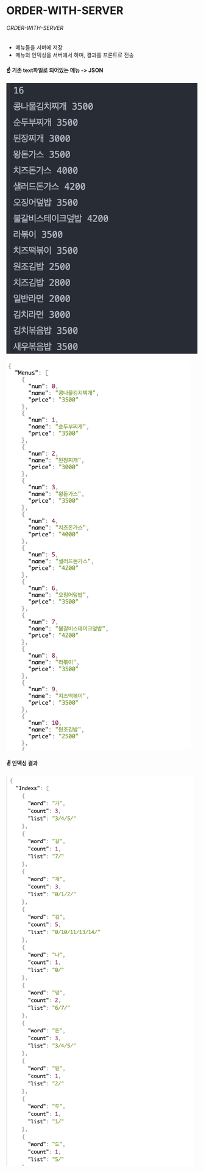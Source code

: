 # ORDER-WITH-SERVER

###### ORDER-WITH-SERVER

- 메뉴들을 서버에 저장
- 메뉴의 인덱싱을 서버에서 하며, 결과를 프론트로 전송



#### ☝️ 기존 text파일로 되어있는 메뉴 ->  JSON

<img src="/References/textraw.png" height="50%"></img>

<img src="/References/menuresult.png" height="50%"></img>

####  

#### ✌️ 인덱싱 결과

<img src="/References/indexresult.png" height="50%"></img>